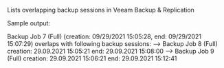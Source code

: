 Lists overlapping backup sessions in Veeam Backup & Replication

Sample output:

Backup Job 7 (Full) (creation: 09/29/2021 15:05:28, end: 09/29/2021 15:07:29) overlaps with following backup sessions:
--> Backup Job 8 (Full) creation: 29.09.2021 15:05:21 end: 29.09.2021 15:08:00
--> Backup Job 9 (Full) creation: 29.09.2021 15:06:21 end: 29.09.2021 15:12:41
